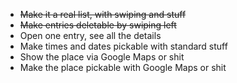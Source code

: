  - ~~Make it a real list, with swiping and stuff~~
 - ~~Make entries deletable by swiping left~~
 - Open one entry, see all the details
 - Make times and dates pickable with standard stuff
 - Show the place via Google Maps or shit
 - Make the place pickable with Google Maps or shit